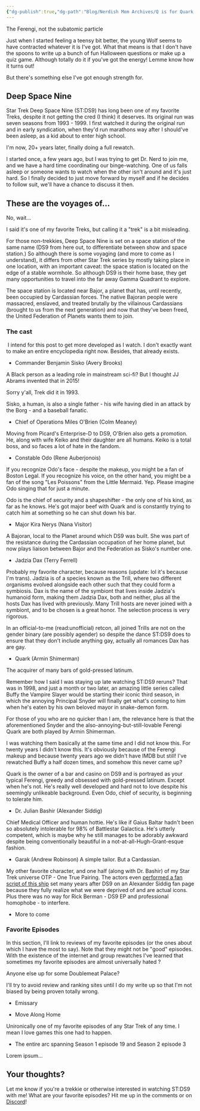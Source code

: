 ```yaml
---
{"dg-publish":true,"dg-path":"Blog/Nerdish Mom Archives/Q is for Quark.md","permalink":"/blog/nerdish-mom-archives/q-is-for-quark/","title":"Q is for Quark","tags":["spins","Halloween"],"noteIcon":"","created":"","updated":"2023-07-28T17:13:27.000-04:00"}
---
```



The Ferengi, not the subatomic particle

Just when I started feeling a teensy bit better, the young Wolf seems to have contracted whatever it is I've got. What that means is that I don't have the spoons to write up a bunch of fun Halloween questions or make up a quiz game. Although totally do it if you've got the energy! Lemme know how it turns out! 

But there's something else I've got enough strength for. 

## Deep Space Nine

Star Trek Deep Space Nine (ST:DS9) has long been one of my favorite Treks, despite it not getting the cred (I think) it deserves. Its original run was seven seasons from 1993 - 1999. I first watched it during the original run and in early syndication, when they'd run marathons way after I should've been asleep, as a kid about to enter high school. 

I'm now, 20+ years later, finally doing a full rewatch. 

I started once, a few years ago, but I was trying to get Dr. Nerd to join me, and we have a hard time coordinating our binge-watching. One of us falls asleep or someone wants to watch when the other isn't around and it's just hard. So I finally decided to just move forward by myself and if he decides to follow suit, we'll have a chance to discuss it then. 

## These are the voyages of… 

No, wait…

I said it's one of my favorite Treks, but calling it a "trek" is a bit misleading. 

For those non-trekkies, Deep Space Nine is set on a space station of the same name (DS9 from here out, to differentiate between show and space station.) So although there is some voyaging (and more to come as I understand), it differs from other Star Trek series by mostly taking place in one location, with an important caveat: the space station is located on the edge of a stable wormhole. So although DS9 is their home base, they get many opportunities to travel into the far away Gamma Quadrant to explore. 

The space station is located near Bajor, a planet that has, until recently, been occupied by Cardassian forces. The native Bajoran people were massacred, enslaved, and treated brutally by the villainous Cardassians (brought to us from the next generation) and now that they've been freed, the United Federation of Planets wants them to join. 

### The cast

 I intend for this post to get more developed as I watch. I don't exactly want to make an entire encyclopedia right now. Besides, that already exists. 

- Commander Benjamin Sisko (Avery Brooks) 

 A Black person as a leading role in mainstream sci-fi? But I thought JJ Abrams invented that in 2015!

 Sorry y'all, Trek did it in 1993.

 Sisko, a human, is also a single father - his wife having died in an attack by the Borg - and a baseball fanatic. 

- Chief of Operations Miles O'Brien (Colm Meaney) 

 Moving from Picard's Enterprise-D to DS9, O'Brien also gets a promotion. He, along with wife Keiko and their daughter are all humans. Keiko is a total boss, and so faces a lot of hate in the fandom.

- Constable Odo (Rene Auberjonois) 

 If you recognize Odo's face - despite the makeup, you might be a fan of Boston Legal. If you recognize his voice, on the other hand, you might be a fan of the song "Les Poissons" from the Little Mermaid. Yep. Please imagine Odo singing that for just a minute. 

 Odo is the chief of security and a shapeshifter - the only one of his kind, as far as he knows. He's got major beef with Quark and is constantly trying to catch him at something so he can shut down his bar. 

- Major Kira Nerys (Nana Visitor) 

 A Bajoran, local to the Planet around which DS9 was built. She was part of the resistance during the Cardassian occupation of her home planet, but now plays liaison between Bajor and the Federation as Sisko's number one. 

- Jadzia Dax (Terry Ferrell) 

 Probably my favorite character, because reasons (update: lol it's because I'm trans). Jadzia is of a species known as the Trill, where two different organisms evolved alongside each other such that they could form a symbiosis. Dax is the name of the symbiont that lives inside Jadzia's humanoid form, making them Jadzia Dax, both and neither, plus all the hosts Dax has lived with previously. Many Trill hosts are never joined with a symbiont, and to be chosen is a great honor. The selection process is very rigorous. 

 In an official-to-me (read:unofficial) retcon, all joined Trills are not on the gender binary (are possibly agender) so despite the dance ST:DS9 does to ensure that they don't include anything gay, actually all romances Dax has are gay. 

- Quark (Armin Shimerman) 

 The acquirer of many bars of gold-pressed latinum. 

 Remember how I said I was staying up late watching ST:DS9 reruns? That was in 1998, and just a month or two later, an amazing little series called Buffy the Vampire Slayer would be starting their iconic third season, in which the annoying Principal Snyder will finally get what's coming to him when he's eaten by his own beloved mayor in snake-demon form. 

 For those of you who are no quicker than I am, the relevance here is that the aforementioned Snyder and the also-annoying-but-still-lovable Ferengi Quark are both played by Armin Shimerman. 

 I was watching them basically at the same time and I did not know this. For twenty years I didn't know this. It's obviously because of the Ferengi makeup and because twenty years ago we didn't have IMDB but still! I've rewatched Buffy a half dozen times, and somehow this never came up? 

 Quark is the owner of a bar and casino on DS9 and is portrayed as your typical Ferengi, greedy and obsessed with gold-pressed latinum. Except when he's not. He's really well developed and hard not to love despite his seemingly unlikeable background. Even Odo, chief of security, is beginning to tolerate him. 

- Dr. Julian Bashir (Alexander Siddig) 

 Chief Medical Officer and human hottie. He's like if Gaius Baltar hadn't been so absolutely intolerable for 98% of Battlestar Galactica. He's utterly competent, which is maybe why he still manages to be adorably awkward despite being conventionally beautiful in a not-at-all-Hugh-Grant-esque fashion. 

- Garak (Andrew Robinson)
 A simple tailor. But a Cardassian.
 
 My other favorite character, and one half (along with Dr. Bashir) of my Star Trek universe OTP - One True Pairing. The actors even [performed a fan script of this ship](https://youtu.be/3Tq8zaSObWU) set many years after DS9 on an Alexander Siddig fan page because they fully realize what we were deprived of and are actual icons. Plus there was no way for Rick Berman - DS9 EP and professional homophobe - to interfere.

- More to come

### Favorite Episodes

In this section, I'll link to reviews of my favorite episodes (or the ones about which I have the most to say). Note that they might not be "good" episodes. With the existence of the internet and group rewatches I've learned that sometimes my favorite episodes are almost universally hated ? 

Anyone else up for some Doublemeat Palace? 

I'll try to avoid review and ranking sites until I do my write up so that I'm not biased by being proven totally wrong. 

- Emissary 

- Move Along Home

Unironically one of my favorite episodes of any Star Trek of any time. I mean I love games this one had to happen.

- The entire arc spanning Season 1 episode 19 and Season 2 episode 3

Lorem ipsum… 

## Your thoughts?

Let me know if you're a trekkie or otherwise interested in watching ST:DS9 with me! What are your favorite episodes? Hit me up in the comments or on [Discord](https://discord.gg/JkPbnhb)!
